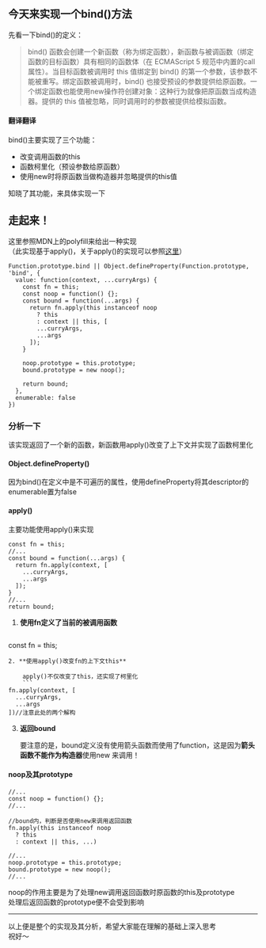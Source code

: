 ## 今天来实现一个bind()方法

先看一下bind()的定义：
> bind() 函数会创建一个新函数（称为绑定函数），新函数与被调函数（绑定函数的目标函数）具有相同的函数体（在 ECMAScript 5 规范中内置的call属性）。当目标函数被调用时 this 值绑定到 bind() 的第一个参数，该参数不能被重写。绑定函数被调用时，bind() 也接受预设的参数提供给原函数。一个绑定函数也能使用new操作符创建对象：这种行为就像把原函数当成构造器。提供的 this 值被忽略，同时调用时的参数被提供给模拟函数。

#### 翻译翻译   
bind()主要实现了三个功能：
- 改变调用函数的this
- 函数柯里化（预设参数给原函数）
- 使用new时将原函数当做构造器并忽略提供的this值


知晓了其功能，来具体实现一下
## 走起来！

这里参照MDN上的polyfill来给出一种实现   
（此实现基于apply()，关于apply()的实现可以参照[这里](https://github.com/lidad/every-day-a-challenge/tree/master/apply)）

```
Function.prototype.bind || Object.defineProperty(Function.prototype, 'bind', {
  value: function(context, ...curryArgs) {
    const fn = this;
    const noop = function() {};
    const bound = function(...args) {
      return fn.apply(this instanceof noop
        ? this
        : context || this, [
        ...curryArgs,
        ...args
      ]);
    }

    noop.prototype = this.prototype;
    bound.prototype = new noop();

    return bound;
  },
  enumerable: false
})
```

### 分析一下

该实现返回了一个新的函数，新函数用apply()改变了上下文并实现了函数柯里化

#### Object.defineProperty()

因为bind()在定义中是不可遍历的属性，使用defineProperty将其descriptor的enumerable置为false

#### apply()
主要功能使用apply()来实现
```
const fn = this;
//...
const bound = function(...args) {
  return fn.apply(context, [
    ...curryArgs,
    ...args
  ]);
}
//...
return bound;
```   

1. **使用fn定义了当前的被调用函数**   
    ```
const fn = this;
```
2. **使用apply()改变fn的上下文this**   

    apply()不仅改变了this，还实现了柯里化
    ```
fn.apply(context, [
  ...curryArgs,
  ...args
])//注意此处的两个解构
```
3. **返回bound**   

    要注意的是，bound定义没有使用箭头函数而使用了function，这是因为**箭头函数不能作为构造器**使用new 来调用！   


#### noop及其prototype
```
//...
const noop = function() {};
//...

//bound内，判断是否使用new来调用返回函数
fn.apply(this instanceof noop
  ? this
  : context || this, ...)

//...
noop.prototype = this.prototype;
bound.prototype = new noop();
//...
```
noop的作用主要是为了处理new调用返回函数时原函数的this及prototype   
处理后返回函数的prototype便不会受到影响   

***
以上便是整个的实现及其分析，希望大家能在理解的基础上深入思考   
祝好～
